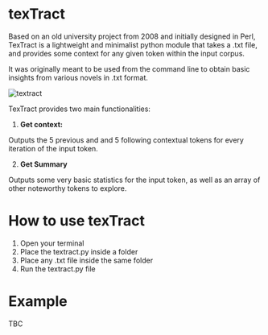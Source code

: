 # **texTract**

Based on an old university project from 2008 and initially designed in Perl, TexTract is a lightweight and minimalist python module that takes a .txt file, and provides some context for any given token within the input corpus.

It was originally meant to be used from the command line to obtain basic insights from various novels in .txt format.

![textract](https://user-images.githubusercontent.com/72625098/155901529-a0379740-a636-4d96-8fb6-69927c731ec4.png)

TexTract provides two main functionalities:

1. **Get context:**

Outputs the 5 previous and and 5 following contextual tokens for every iteration of the input token.

2. **Get Summary**

Outputs some very basic statistics for the input token, as well as an array of other noteworthy tokens to explore.

# **How to use texTract**

1. Open your terminal
2. Place the textract.py inside a folder
3. Place any .txt file inside the same folder
4. Run the textract.py file

# **Example**

TBC

